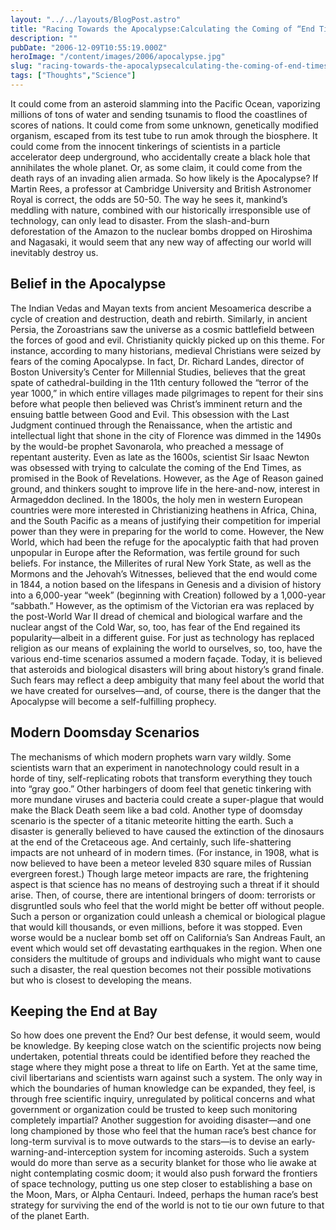 ```yaml
---
layout: "../../layouts/BlogPost.astro"
title: "Racing Towards the Apocalypse:Calculating the Coming of “End Times”"
description: ""
pubDate: "2006-12-09T10:55:19.000Z"
heroImage: "/content/images/2006/apocalypse.jpg"
slug: "racing-towards-the-apocalypsecalculating-the-coming-of-end-times"
tags: ["Thoughts","Science"]
---
```


It could come from an asteroid slamming into the Pacific Ocean, vaporizing millions of tons of water and sending tsunamis to flood the coastlines of scores of nations. It could come from some unknown, genetically modified organism, escaped from its test tube to run amok through the biosphere. It could come from the innocent tinkerings of scientists in a particle accelerator deep underground, who accidentally create a black hole that annihilates the whole planet. Or, as some claim, it could come from the death rays of an invading alien armada. So how likely is the Apocalypse? If Martin Rees, a professor at Cambridge University and British Astronomer Royal is correct, the odds are 50-50.
The way he sees it, mankind’s meddling with nature, combined with our historically irresponsible use of technology, can only lead to disaster. From the slash-and-burn deforestation of the Amazon to the nuclear bombs dropped on Hiroshima and Nagasaki, it would seem that any new way of affecting our world will inevitably destroy us.

## Belief in the Apocalypse

The Indian Vedas and Mayan texts from ancient Mesoamerica describe a cycle of creation and destruction, death and rebirth. Similarly, in ancient Persia, the Zoroastrians saw the universe as a cosmic battlefield between the forces of good and evil. Christianity quickly picked up on this theme.
For instance, according to many historians, medieval Christians were seized by fears of the coming Apocalypse. In fact, Dr. Richard Landes, director of Boston University’s Center for Millennial Studies, believes that the great spate of cathedral-building in the 11th century followed the “terror of the year 1000,” in which entire villages made pilgrimages to repent for their sins before what people then believed was Christ’s imminent return and the ensuing battle between Good and Evil.
This obsession with the Last Judgment continued through the Renaissance, when the artistic and intellectual light that shone in the city of Florence was dimmed in the 1490s by the would-be prophet Savonarola, who preached a message of repentant austerity. Even as late as the 1600s, scientist Sir Isaac Newton was obsessed with trying to calculate the coming of the End Times, as promised in the Book of Revelations.
However, as the Age of Reason gained ground, and thinkers sought to improve life in the here-and-now, interest in Armageddon declined. In the 1800s, the holy men in western European countries were more interested in Christianizing heathens in Africa, China, and the South Pacific as a means of justifying their competition for imperial power than they were in preparing for the world to come.
However, the New World, which had been the refuge for the apocalyptic faith that had proven unpopular in Europe after the Reformation, was fertile ground for such beliefs. For instance, the Millerites of rural New York State, as well as the Mormons and the Jehovah’s Witnesses, believed that the end would come in 1844, a notion based on the lifespans in Genesis and a division of history into a 6,000-year “week” (beginning with Creation) followed by a 1,000-year “sabbath.”
However, as the optimism of the Victorian era was replaced by the post-World War II dread of chemical and biological warfare and the nuclear angst of the Cold War, so, too, has fear of the End regained its popularity—albeit in a different guise. For just as technology has replaced religion as our means of explaining the world to ourselves, so, too, have the various end-time scenarios assumed a modern façade. Today, it is believed that asteroids and biological disasters will bring about history’s grand finale. Such fears may reflect a deep ambiguity that many feel about the world that we have created for ourselves—and, of course, there is the danger that the Apocalypse will become a self-fulfilling prophecy.

## Modern Doomsday Scenarios

The mechanisms of which modern prophets warn vary wildly. Some scientists warn that an experiment in nanotechnology could result in a horde of tiny, self-replicating robots that transform everything they touch into “gray goo.” Other harbingers of doom feel that genetic tinkering with more mundane viruses and bacteria could create a super-plague that would make the Black Death seem like a bad cold.
Another type of doomsday scenario is the specter of a titanic meteorite hitting the earth. Such a disaster is generally believed to have caused the extinction of the dinosaurs at the end of the Cretaceous age. And certainly, such life-shattering impacts are not unheard of in modern times. (For instance, in 1908, what is now believed to have been a meteor leveled 830 square miles of Russian evergreen forest.) Though large meteor impacts are rare, the frightening aspect is that science has no means of destroying such a threat if it should arise.
Then, of course, there are intentional bringers of doom: terrorists or disgruntled souls who feel that the world might be better off without people. Such a person or organization could unleash a chemical or biological plague that would kill thousands, or even millions, before it was stopped. Even worse would be a nuclear bomb set off on California’s San Andreas Fault, an event which would set off devastating earthquakes in the region. When one considers the multitude of groups and individuals who might want to cause such a disaster, the real question becomes not their possible motivations but who is closest to developing the means.

## Keeping the End at Bay

So how does one prevent the End? Our best defense, it would seem, would be knowledge. By keeping close watch on the scientific projects now being undertaken, potential threats could be identified before they reached the stage where they might pose a threat to life on Earth.
Yet at the same time, civil libertarians and scientists warn against such a system. The only way in which the boundaries of human knowledge can be expanded, they feel, is through free scientific inquiry, unregulated by political concerns and what government or organization could be trusted to keep such monitoring completely impartial?
Another suggestion for avoiding disaster—and one long championed by those who feel that the human race’s best chance for long-term survival is to move outwards to the stars—is to devise an early-warning-and-interception system for incoming asteroids. Such a system would do more than serve as a security blanket for those who lie awake at night contemplating cosmic doom; it would also push forward the frontiers of space technology, putting us one step closer to establishing a base on the Moon, Mars, or Alpha Centauri.
Indeed, perhaps the human race’s best strategy for surviving the end of the world is not to tie our own future to that of the planet Earth.

